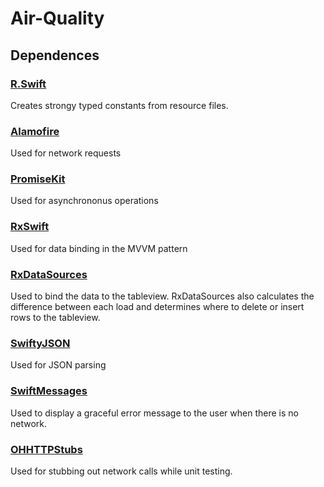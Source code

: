# Air-Quality

## Dependences
### [R.Swift](https://github.com/mac-cain13/R.swift)
Creates strongy typed constants from resource files.

### [Alamofire](https://github.com/Alamofire/Alamofire)
Used for network requests

### [PromiseKit](https://github.com/mxcl/PromiseKit)
Used for asynchrononus operations

### [RxSwift](https://github.com/ReactiveX/RxSwift)
Used for data binding in the MVVM pattern

### [RxDataSources](https://github.com/RxSwiftCommunity/RxDataSources)
Used to bind the data to the tableview. RxDataSources also calculates the difference between each load and determines where to delete or insert rows to the tableview.

### [SwiftyJSON](https://github.com/SwiftyJSON/SwiftyJSON)
Used for JSON parsing

### [SwiftMessages](https://github.com/SwiftKickMobile/SwiftMessages)
Used to display a graceful error message to the user when there is no network.

### [OHHTTPStubs](https://github.com/AliSoftware/OHHTTPStubs)
Used for stubbing out network calls while unit testing.

